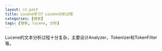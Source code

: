 ```yaml
---
layout: cn_post
title: Lucene学习7 Lucene分析过程
categories: [搜索]
tags: [搜索, lucene, 分析]
---
```


Lucene的文本分析过程十分复杂，主要设计Analyzer，Tokenizer和TokenFilter等。 

